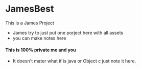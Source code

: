 # JamesBest
This is a James Project

- James try to just put one porject here with all assets
- you can make notes here

#### This is 100% private me and you


- It doesn't mater what if is java or Object c just note it here.
